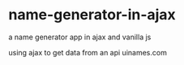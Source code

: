# name-generator-in-ajax
 a name generator app in ajax and vanilla js

using ajax to get data from an api uinames.com 
